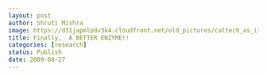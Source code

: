 ```yaml
---
layout: post
author: Shruti Mishra
image: https://d31japmlpdv3k4.cloudfront.net/old_pictures/caltech_as_it_happens/6a0105349b8251970b0120a514d550970b.jpg
title: Finally,  A BETTER ENZYME!!
categories: [research]
status: Publish
date: 2009-08-27
---
```




